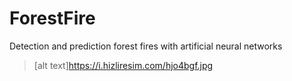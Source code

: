 # ForestFire
Detection and prediction forest fires with artificial neural networks

>[alt text]https://i.hizliresim.com/hjo4bgf.jpg
